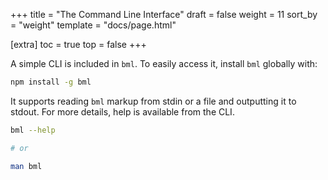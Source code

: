 +++
title = "The Command Line Interface"
draft = false
weight = 11
sort_by = "weight"
template = "docs/page.html"

[extra]
toc = true
top = false
+++

A simple CLI is included in `bml`. To easily access it, install `bml`
globally with:

```sh
npm install -g bml
```
It supports reading `bml` markup from stdin or a file and outputting it
to stdout. For more details, help is available from the CLI.

```sh
bml --help

# or

man bml
```
